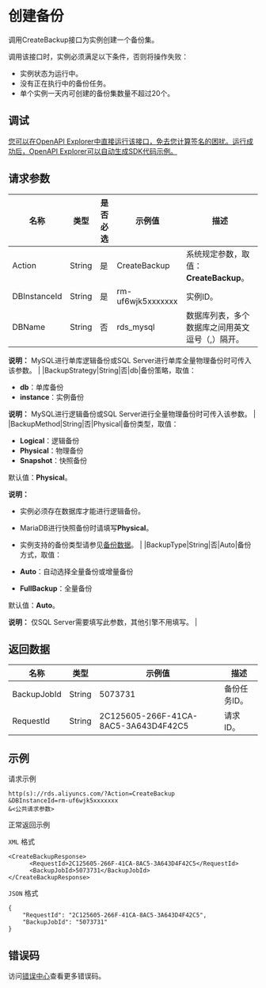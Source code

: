 # 创建备份

调用CreateBackup接口为实例创建一个备份集。

调用该接口时，实例必须满足以下条件，否则将操作失败：

-   实例状态为运行中。
-   没有正在执行中的备份任务。
-   单个实例一天内可创建的备份集数量不超过20个。

## 调试

[您可以在OpenAPI Explorer中直接运行该接口，免去您计算签名的困扰。运行成功后，OpenAPI Explorer可以自动生成SDK代码示例。](https://api.aliyun.com/#product=Rds&api=CreateBackup&type=RPC&version=2014-08-15)

## 请求参数

|名称|类型|是否必选|示例值|描述|
|--|--|----|---|--|
|Action|String|是|CreateBackup|系统规定参数，取值：**CreateBackup**。 |
|DBInstanceId|String|是|rm-uf6wjk5xxxxxxx|实例ID。 |
|DBName|String|否|rds\_mysql|数据库列表，多个数据库之间用英文逗号（,）隔开。

 **说明：** MySQL进行单库逻辑备份或SQL Server进行单库全量物理备份时可传入该参数。 |
|BackupStrategy|String|否|db|备份策略，取值：

 -   **db**：单库备份
-   **instance**：实例备份

 **说明：** MySQL进行逻辑备份或SQL Server进行全量物理备份时可传入该参数。 |
|BackupMethod|String|否|Physical|备份类型，取值：

 -   **Logical**：逻辑备份
-   **Physical**：物理备份
-   **Snapshot**：快照备份

 默认值：**Physical**。

 **说明：**

-   实例必须存在数据库才能进行逻辑备份。
-   MariaDB进行快照备份时请填写**Physical**。
-   实例支持的备份类型请参见[备份数据](~~98818~~)。 |
|BackupType|String|否|Auto|备份方式，取值：

 -   **Auto**：自动选择全量备份或增量备份
-   **FullBackup**：全量备份

 默认值：**Auto**。

 **说明：** 仅SQL Server需要填写此参数，其他引擎不用填写。 |

## 返回数据

|名称|类型|示例值|描述|
|--|--|---|--|
|BackupJobId|String|5073731|备份任务ID。 |
|RequestId|String|2C125605-266F-41CA-8AC5-3A643D4F42C5|请求ID。 |

## 示例

请求示例

```
http(s)://rds.aliyuncs.com/?Action=CreateBackup
&DBInstanceId=rm-uf6wjk5xxxxxxx
&<公共请求参数>
```

正常返回示例

`XML` 格式

```
<CreateBackupResponse>
	  <RequestId>2C125605-266F-41CA-8AC5-3A643D4F42C5</RequestId>
	  <BackupJobId>5073731</BackupJobId>
</CreateBackupResponse>
```

`JSON` 格式

```
{
    "RequestId": "2C125605-266F-41CA-8AC5-3A643D4F42C5", 
    "BackupJobId": "5073731"
}
```

## 错误码

访问[错误中心](https://error-center.alibabacloud.com/status/product/Rds)查看更多错误码。

